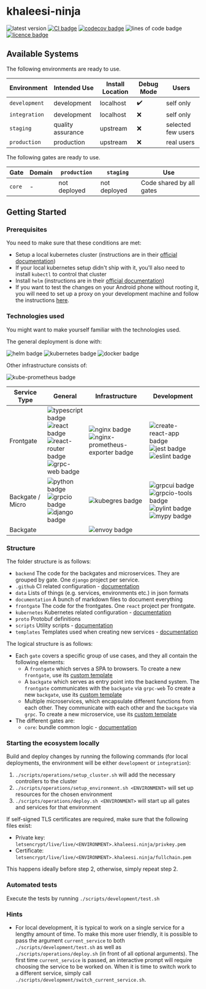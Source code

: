 # khaleesi-ninja

![latest version](https://img.shields.io/github/v/tag/LanDinh/khaleesi-ninja)
[![CI badge](https://github.com/LanDinh/khaleesi-ninja/actions/workflows/tests.yml/badge.svg?branch=main)](https://github.com/LanDinh/khaleesi-ninja/actions)
[![codecov badge](https://codecov.io/gh/LanDinh/khaleesi-ninja/branch/main/graph/badge.svg?token=tQrhEsgApq)](https://codecov.io/gh/LanDinh/khaleesi-ninja)
![lines of code badge](https://img.shields.io/tokei/lines/github/LanDinh/khaleesi-ninja)
[![licence badge](https://img.shields.io/github/license/LanDinh/khaleesi-ninja)](LICENSE)

## Available Systems

The following environments are ready to use.

| Environment       | Intended Use       | Install Location | Debug Mode         | Users              |
| ----------------- | ------------------ | ---------------- | ------------------ | ------------------ |
| `development`     | development        | localhost        | :heavy_check_mark: | self only          |
| `integration`     | development        | localhost        | :x:                | self only          |
| `staging`         | quality assurance  | upstream         | :x:                | selected few users |
| `production`      | production         | upstream         | :x:                | real users         |

The following gates are ready to use.

| Gate   | Domain | `production` | `staging`    | Use                      |
| ------ | ------ | ------------ | ------------ | ------------------------ |
| `core` | -      | not deployed | not deployed | Code shared by all gates |

## Getting Started

### Prerequisites

You need to make sure that these conditions are met:

* Setup a local kubernetes cluster (instructions are in their [official documentation](https://kubernetes.io/docs/setup/))
* If your local kubernetes setup didn't ship with it, you'll also need to install `kubectl` to control that cluster
* Install `helm` (instructions are in their [official documentation](https://helm.sh/docs/intro/install/))
* If you want to test the changes on your Android phone without rooting it, you will need to set up a proxy on your development machine and follow the instructions [here](https://developer.chrome.com/docs/devtools/remote-debugging/local-server/).

### Technologies used

You might want to make yourself familiar with the technologies used.

The general deployment is done with:

![helm badge](https://img.shields.io/badge/helm-v3.8-informational)
![kubernetes badge](https://img.shields.io/badge/kubernetes-v1.25-informational)
![docker badge](https://img.shields.io/badge/docker-v20.10-informational)

Other infrastructure consists of:

![kube-prometheus badge](https://img.shields.io/badge/kube--prometheus-latest-informational)

| Service Type     | General | Infrastructure | Development |
| ---------------- | ------- | -------------- | ----------- |
| Frontgate        | ![typescript badge](https://img.shields.io/badge/typescript-v4.4-informational) <br /> ![react badge](https://img.shields.io/badge/react-v17.0-informational) <br /> ![react-router badge](https://img.shields.io/badge/react--router-v6.0-informational) <br /> ![grpc-web badge](https://img.shields.io/badge/grpc--web-v6.0-informational) | ![nginx badge](https://img.shields.io/badge/nginx-v1.21-informational) </br> ![nginx-prometheus-exporter badge](https://img.shields.io/badge/nginx--prometheus--exporter-v0.9-informational) | ![create-react-app badge](https://img.shields.io/badge/create--react--app-latest-informational) <br /> ![jest badge](https://img.shields.io/badge/jest-v26.0-informational) <br /> ![eslint badge](https://img.shields.io/badge/eslint-latest-informational) |
| Backgate / Micro | ![python badge](https://img.shields.io/badge/python-v3.10-informational) <br /> ![grpcio badge](https://img.shields.io/badge/grpcio-v1.47-informational) <br /> ![django badge](https://img.shields.io/badge/django-v4.0-informational) | ![kubegres badge](https://img.shields.io/badge/kubegres-v1.16-informational) | ![grpcui badge](https://img.shields.io/badge/grpcui-latest-informational) <br /> ![grpcio-tools badge](https://img.shields.io/badge/grpcio--tools-v1.47-informational) <br /> ![pylint badge](https://img.shields.io/badge/pylint-v2.14-informational) <br /> ![mypy badge](https://img.shields.io/badge/mypy-v0.961-informational) |
| Backgate         | | ![envoy badge](https://img.shields.io/badge/envoy-v1.20-informational) | |

### Structure

The folder structure is as follows:

* `backend` The code for the backgates and microservices. They are grouped by gate. One `django` project per service.
* `.github` CI related configuration - [documentation](documentation/folder-structure/ci.md)
* `data` Lists of things (e.g. services, environments etc.) in json formats
* `documentation` A bunch of markdown files to document everything
* `frontgate` The code for the frontgates. One `react` project per frontgate.
* `kubernetes` Kubernetes related configuration - [documentation](documentation/folder-structure/kubernetes.md)
* `proto` Protobuf definitions
* `scripts` Utility scripts - [documentation](documentation/folder-structure/scripts.md)
* `templates` Templates used when creating new services - [documentation](documentation/folder-structure/templates.md)

The logical structure is as follows: 

* Each `gate` covers a specific group of use cases, and they all contain the following elements:
  * A `frontgate` which serves a SPA to browsers.
    To create a new `frontgate`, use its [custom template](/templates/frontgate/cra-template-khaleesi-ninja-frontgate)
  * A `backgate` which serves as entry point into the backend system.
    The `frontgate` communicates with the `backgate` via `grpc-web`
    To create a new `backgate`, use its [custom template](/templates/backend/backgate_template)
  * Multiple microservices, which encapsulate different functions from each other.
    They communicate with each other and the `backgate` via `grpc`.
    To create a new microservice, use its [custom template](/templates/backend/micro_template)
* The different gates are:
  * `core`: bundle common logic - [documentation](/documentation/logical-structure/core.md)

### Starting the ecosystem locally

Build and deploy changes by running the following commands (for local deployments, the environment will be either `development` or `integration`):

1. `./scripts/operations/setup_cluster.sh` will add the necessary controllers to the cluster
1. `./scripts/operations/setup_environment.sh <ENVIRONMENT>` will set up resources for the chosen environment
1. `./scripts/operations/deploy.sh <ENVIRONMENT>` will start up all gates and services for that environment

If self-signed TLS certificates are required, make sure that the following files exist:

* Private key: `letsencrypt/live/live/<ENVIRONMENT>.khaleesi.ninja/privkey.pem`
* Certificate: `letsencrypt/live/live/<ENVIRONMENT>.khaleesi.ninja/fullchain.pem`

This happens ideally before step 2, otherwise, simply repeat step 2.

### Automated tests

Execute the tests by running `./scripts/development/test.sh`

### Hints

* For local development, it is typical to work on a single service for a lengthy amount of time.
  To make this more user friendly, it is possible to pass the argument `current_service` to both `./scripts/development/test.sh` as well as `./scripts/operations/deploy.sh` (in front of all optional arguments).
  The first time `current_service` is passed, an interactive prompt will require choosing the service to be worked on.
  When it is time to switch work to a different service, simply call `./scripts/development/switch_current_service.sh`.
